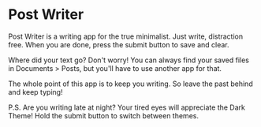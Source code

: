 # Post Writer

Post Writer is a writing app for the true minimalist. Just write, distraction free. When you are done, press the submit button to save and clear.

Where did your text go? Don't worry! You can always find your saved files in Documents > Posts, but you'll have to use another app for that.

The whole point of this app is to keep you writing. So leave the past behind and keep typing! 

P.S. Are you writing late at night? Your tired eyes will appreciate the Dark Theme! Hold the submit button to switch between themes.
